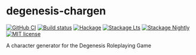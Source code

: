# degenesis-chargen

[![GitHub CI](https://github.com/DavSanchez/degenesis-chargen/workflows/CI/badge.svg)](https://github.com/DavSanchez/degenesis-chargen/actions)
[![Build status](https://img.shields.io/travis/DavSanchez/degenesis-chargen.svg?logo=travis)](https://travis-ci.com/DavSanchez/degenesis-chargen)
[![Hackage](https://img.shields.io/hackage/v/degenesis-chargen.svg?logo=haskell)](https://hackage.haskell.org/package/degenesis-chargen)
[![Stackage Lts](http://stackage.org/package/degenesis-chargen/badge/lts)](http://stackage.org/lts/package/degenesis-chargen)
[![Stackage Nightly](http://stackage.org/package/degenesis-chargen/badge/nightly)](http://stackage.org/nightly/package/degenesis-chargen)
[![MIT license](https://img.shields.io/badge/license-MIT-blue.svg)](LICENSE)

A character generator for the Degenesis Roleplaying Game
